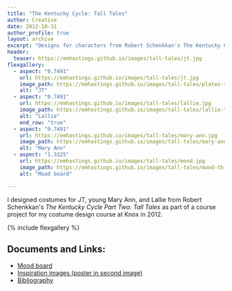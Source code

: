 ```yaml
---
title: "The Kentucky Cycle: Tall Tales"
author: Creative
date: 2012-10-31
author_profile: true
layout: archive
excerpt: "Designs for characters from Robert Schenkkan's The Kentucky Cycle Part Two: Tall Tales."
header:
  teaser: https://emhastings.github.io/images/tall-tales/jt.jpg
flexgallery:
  - aspect: "0.7491"
    url: https://emhastings.github.io/images/tall-tales/jt.jpg
    image_path: https://emhastings.github.io/images/tall-tales/plates-th.jpg
    alt: "JT"
  - aspect: "0.7491"
    url: https://emhastings.github.io/images/tall-tales/lallie.jpg
    image_path: https://emhastings.github.io/images/tall-tales/lallie-th.jpg
    alt: "Lallie"
	end_row: "true"
  - aspect: "0.7491"
    url: https://emhastings.github.io/images/tall-tales/mary-ann.jpg
    image_path: https://emhastings.github.io/images/tall-tales/mary-ann-th.jpg
    alt: "Mary Ann"
  - aspect: "1.3325"
    url: https://emhastings.github.io/images/tall-tales/mood.jpg
    image_path: https://emhastings.github.io/images/tall-tales/mood-th.jpg
    alt: "Mood board"

---
```


I designed costumes for JT, young Mary Ann, and Lallie from Robert Schenkkan's _The Kentucky Cycle Part Two: Tall Tales_ as part of a course project for my costume design course at Knox in 2012.

{% include flexgallery %}

## Documents and Links:
* [Mood board](https://emhastings.github.io/files/tall-tales-mood.pdf)
* [Inspiration images (poster in second image)](https://emhastings.github.io/files/tall_tales_inspo.pdf)
* [Bibliography](https://emhastings.github.io/files/tall-tales-sources.pdf)


